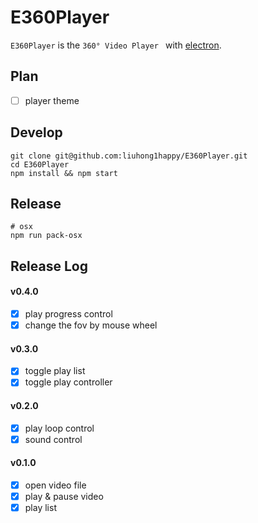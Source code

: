 # E360Player

`E360Player` is the `360° Video Player ` with [electron](https://github.com/atom/electron).

## Plan

- [ ] player theme

## Develop

    git clone git@github.com:liuhong1happy/E360Player.git
    cd E360Player
    npm install && npm start

## Release

    # osx 
    npm run pack-osx

## Release Log

#### v0.4.0

- [x] play progress control
- [x] change the fov by mouse wheel

#### v0.3.0

- [x] toggle play list
- [x] toggle play controller

#### v0.2.0

- [x] play loop control
- [x] sound control

#### v0.1.0

- [x] open video file
- [x] play & pause video
- [x] play list